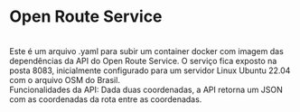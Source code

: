 <h1>Open Route Service</h1>

<br>
Este é um arquivo .yaml para subir um container docker com imagem das dependências da API do Open Route Service.
O serviço fica exposto na posta 8083, inicialmente configurado para um servidor Linux Ubuntu 22.04 com o arquivo 
OSM do Brasil.

<br>
Funcionalidades da API: Dada duas coordenadas, a API retorna um JSON com as coordenadas da rota entre as coordenadas.

